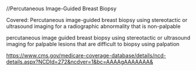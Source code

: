 //Percutaneous Image-Guided Breast Biopsy

Covered:
Percutaneous image-guided breast biopsy using stereotactic or ultrasound imaging for a radiographic abnormality that is non-palpable

percutaneous image guided breast biopsy using stereotactic or ultrasound imaging for palpable lesions that are difficult to biopsy using palpation

https://www.cms.gov/medicare-coverage-database/details/ncd-details.aspx?NCDId=272&ncdver=1&bc=AAAAgAAAAAAA&
